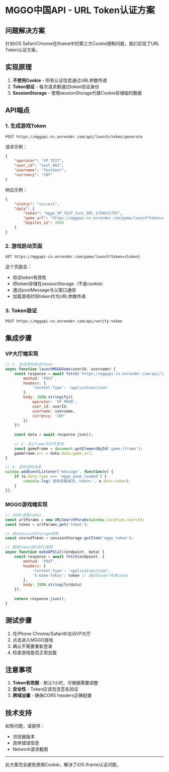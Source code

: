 # MGGO中国API - URL Token认证方案

## 问题解决方案

针对iOS Safari/Chrome在iframe中的第三方Cookie限制问题，我们实现了URL Token认证方案。

## 实现原理

1. **不使用Cookie** - 所有认证信息通过URL参数传递
2. **Token验证** - 每次请求都通过token验证身份
3. **SessionStorage** - 使用sessionStorage代替Cookie存储临时数据

## API端点

### 1. 生成游戏Token
```
POST https://mggapi-cn.onrender.com/api/launch/token/generate
```

请求示例：
```json
{
    "operator": "VP_TEST",
    "user_id": "test_001", 
    "username": "TestUser",
    "currency": "CNY"
}
```

响应示例：
```json
{
    "status": "success",
    "data": {
        "token": "mggo_VP_TEST_test_001_1750531755",
        "game_url": "https://mggapi-cn.onrender.com/game/launch?token=mggo_VP_TEST_test_001_1750531755",
        "expires_in": 3600
    }
}
```

### 2. 游戏启动页面
```
GET https://mggapi-cn.onrender.com/game/launch?token={token}
```

这个页面会：
- 验证token有效性
- 将token存储在sessionStorage（不是cookie）
- 通过postMessage与父窗口通信
- 加载游戏时将token作为URL参数传递

### 3. Token验证
```
POST https://mggapi-cn.onrender.com/api/verify-token
```

## 集成步骤

### VP大厅端实现

```javascript
// 1. 生成游戏启动Token
async function launchMGGOGame(userId, username) {
    const response = await fetch('https://mggapi-cn.onrender.com/api/launch/token/generate', {
        method: 'POST',
        headers: {
            'Content-Type': 'application/json'
        },
        body: JSON.stringify({
            operator: 'VP_PROD',
            user_id: userId,
            username: username,
            currency: 'CNY'
        })
    });
    
    const data = await response.json();
    
    // 2. 在iframe中打开游戏
    const gameFrame = document.getElementById('game-iframe');
    gameFrame.src = data.data.game_url;
}

// 3. 监听游戏消息
window.addEventListener('message', function(e) {
    if (e.data.type === 'mggo_game_loaded') {
        console.log('游戏加载成功，token:', e.data.token);
    }
});
```

### MGGO游戏端实现

```javascript
// 从URL获取token
const urlParams = new URLSearchParams(window.location.search);
const token = urlParams.get('token');

// 或从sessionStorage获取
const storedToken = sessionStorage.getItem('mggo_token');

// 使用token进行API调用
async function makeAPICall(endpoint, data) {
    const response = await fetch(endpoint, {
        method: 'POST',
        headers: {
            'Content-Type': 'application/json',
            'X-Game-Token': token // 通过header传递token
        },
        body: JSON.stringify(data)
    });
    
    return response.json();
}
```

## 测试步骤

1. 在iPhone Chrome/Safari中访问VP大厅
2. 点击进入MGGO游戏
3. 确认不需要重新登录
4. 检查游戏是否正常加载

## 注意事项

1. **Token有效期** - 默认1小时，可根据需要调整
2. **安全性** - Token应该包含签名验证
3. **跨域设置** - 确保CORS headers正确配置

## 技术支持

如有问题，请提供：
- 浏览器版本
- 具体错误信息
- Network请求截图

---

此方案完全避免使用Cookie，解决了iOS iframe认证问题。